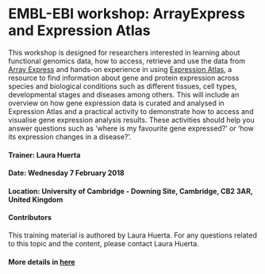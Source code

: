 # EMBL-EBI workshop: ArrayExpress and Expression Atlas

This workshop is designed for researchers interested in learning about functional genomics data, how to access, retrieve and use the data from [Array Express][1] and hands-on experience in using [Expression Atlas][2], a resource to find information about gene and protein expression across species and biological conditions such as different tissues, cell types, developmental stages and diseases among others. This will include an overview on how gene expression data is curated and analysed in Expression Atlas and a practical activity to demonstrate how to access and visualise gene expression analysis results. These activities should help you answer questions such as ‘where is my favourite gene expressed?’ or ‘how its expression changes in a disease?’.

#### Trainer: Laura Huerta

#### Date: Wednesday 7 February 2018

#### Location: University of Cambridge - Downing Site, Cambridge, CB2 3AR, United Kingdom

#### Contributors

This training material is authored by Laura Huerta.
For any questions related to this topic and the content, please contact Laura Huerta.

#### More details in [here][3]

[1]: https://www.ebi.ac.uk/arrayexpress/
[2]: https://www.ebi.ac.uk/gxa/home
[3]: https://www.ebi.ac.uk/training/events/2018/embl-ebi-workshop-array-express-and-expression-atlas

